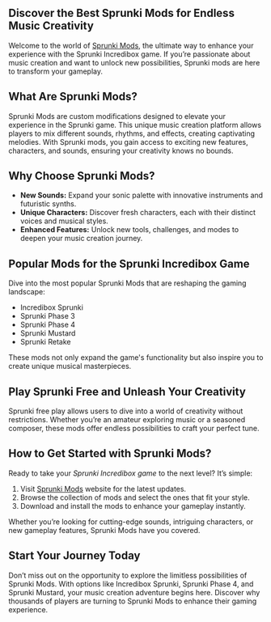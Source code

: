 <article>
        <h1>Discover the Best Sprunki Mods for Endless Music Creativity</h1>
        <p>
            Welcome to the world of <a href="https://sprunkimod.github.io/" target="_blank">Sprunki Mods</a>, the ultimate way to enhance your experience with the Sprunki Incredibox game. If you’re passionate about music creation and want to unlock new possibilities, Sprunki mods are here to transform your gameplay.
        </p>
        <h2>What Are Sprunki Mods?</h2>
        <p>
            Sprunki Mods are custom modifications designed to elevate your experience in the Sprunki game. This unique music creation platform allows players to mix different sounds, rhythms, and effects, creating captivating melodies. With Sprunki mods, you gain access to exciting new features, characters, and sounds, ensuring your creativity knows no bounds.
        </p>
        <h2>Why Choose Sprunki Mods?</h2>
        <ul>
            <li><strong>New Sounds:</strong> Expand your sonic palette with innovative instruments and futuristic synths.</li>
            <li><strong>Unique Characters:</strong> Discover fresh characters, each with their distinct voices and musical styles.</li>
            <li><strong>Enhanced Features:</strong> Unlock new tools, challenges, and modes to deepen your music creation journey.</li>
        </ul>
        <h2>Popular Mods for the Sprunki Incredibox Game</h2>
        <p>
            Dive into the most popular Sprunki Mods that are reshaping the gaming landscape:
        </p>
        <ul>
            <li>Incredibox Sprunki</li>
            <li>Sprunki Phase 3</li>
            <li>Sprunki Phase 4</li>
            <li>Sprunki Mustard</li>
            <li>Sprunki Retake</li>
        </ul>
        <p>
            These mods not only expand the game's functionality but also inspire you to create unique musical masterpieces.
        </p>
        <h2>Play Sprunki Free and Unleash Your Creativity</h2>
        <p>
            Sprunki free play allows users to dive into a world of creativity without restrictions. Whether you’re an amateur exploring music or a seasoned composer, these mods offer endless possibilities to craft your perfect tune.
        </p>
        <h2>How to Get Started with Sprunki Mods?</h2>
        <p>
            Ready to take your <em>Sprunki Incredibox game</em> to the next level? It’s simple:
        </p>
        <ol>
            <li>Visit <a href="https://sprunkimod.github.io/" target="_blank">Sprunki Mods</a> website for the latest updates.</li>
            <li>Browse the collection of mods and select the ones that fit your style.</li>
            <li>Download and install the mods to enhance your gameplay instantly.</li>
        </ol>
        <p>
            Whether you’re looking for cutting-edge sounds, intriguing characters, or new gameplay features, Sprunki Mods have you covered.
        </p>
        <h2>Start Your Journey Today</h2>
        <p>
            Don’t miss out on the opportunity to explore the limitless possibilities of Sprunki Mods. With options like Incredibox Sprunki, Sprunki Phase 4, and Sprunki Mustard, your music creation adventure begins here. Discover why thousands of players are turning to Sprunki Mods to enhance their gaming experience.
        </p>
    </article>
